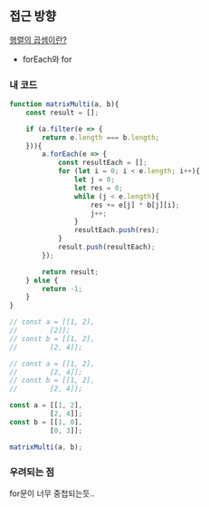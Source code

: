 ## 접근 방향
[행렬의 곱셈이란?](https://m.blog.naver.com/PostView.naver?isHttpsRedirect=true&blogId=junhyuk7272&logNo=50128686426#:~:text=(2)%20%ED%96%89%EB%A0%AC%EC%9D%98%20%EA%B3%B1%EC%85%88%20%EC%A1%B0%EA%B1%B4%EA%B3%BC%20%EA%B3%B1%EC%85%88%20%EA%B2%B0%EA%B3%BC%EC%9D%98%20%EC%98%88%EC%B8%A1&text=%EC%A6%89%20%EA%B3%B1%EC%85%88%EC%9D%80%20%EC%95%9E%EC%9D%98,%EC%9D%98%20%EA%B0%9C%EC%88%98%22%EA%B0%80%20%EA%B0%99%EC%95%84%EC%95%BC%ED%95%9C%EB%8B%A4.)
* forEach와 for
### 내 코드
```js
function matrixMulti(a, b){
    const result = [];

    if (a.filter(e => {
        return e.length === b.length;
    })){
        a.forEach(e => {
            const resultEach = [];
            for (let i = 0; i < e.length; i++){
                let j = 0;
                let res = 0;
                while (j < e.length){
                    res += e[j] * b[j][i];
                    j++;
                }
                resultEach.push(res);
            }
            result.push(resultEach);
        });

        return result;
    } else {
        return -1;
    }
}

// const a = [[1, 2],
// 	      [2]];
// const b = [[1, 2],
// 	      [2, 4]];

// const a = [[1, 2],
// 	      [2, 4]];
// const b = [[1, 2],
// 	      [2, 4]];

const a = [[1, 2],
	      [2, 4]];
const b = [[1, 0],
	      [0, 3]];

matrixMulti(a, b);
```
### 우려되는 점
for문이 너무 중첩되는듯..
